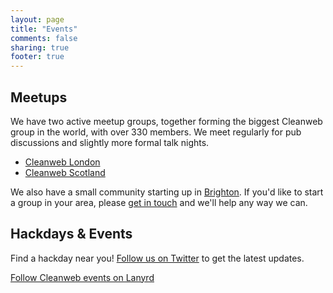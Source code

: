 ```yaml
---
layout: page
title: "Events"
comments: false
sharing: true
footer: true
---
```



Meetups
-------

We have two active meetup groups, together forming the biggest Cleanweb group in the world, with over 330 members. We meet regularly for pub discussions and slightly more formal talk nights.

* [Cleanweb London](http://www.meetup.com/Cleanweb-London)
* [Cleanweb Scotland](http://www.meetup.com/Cleanweb-Scotland)

We also have a small community starting up in [Brighton](http://www.meetup.com/Cleanweb-Brighton). If you'd like to start a group in your area, please [get in touch](mailto:info@cleanweb.org.uk) and we'll help any way we can.


Hackdays & Events
--------

Find a hackday near you! [Follow us on Twitter](http://twitter.com/cleanwebuk) to get the latest updates.

<div class="lanyrd-target-guide">
    <a href="http://lanyrd.com/guides/cleanweb-events/"
        class="lanyrd-guide"
        data-lanyrd-context="future"
        data-lanyrd-number="5"
        data-lanyrd-nostyles>
        Follow Cleanweb events on Lanyrd
    </a>
</div>

<script src="http://cdn.lanyrd.net/badges/embed-v1.min.js"></script>
